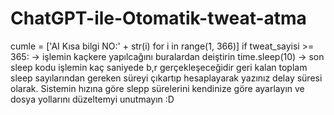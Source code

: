 # ChatGPT-ile-Otomatik-tweat-atma
cumle = ['AI Kısa bilgi NO:' + str(i) for i in range(1, 366)]
if tweat_sayisi >= 365: -> işlemin kaçkere yapılcağını buralardan deiştirin
time.sleep(10) -> son sleep kodu işlemin kaç saniyede b,r gerçekleşeceğidir geri kalan toplam sleep sayılarından gereken süreyi çıkartıp hesaplayarak yazınız delay süresi olarak.
Sistemin hızına göre slepp sürelerini kendinize göre ayarlayın ve dosya yollarını düzeltemyi unutmayın  :D

